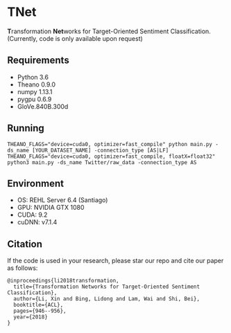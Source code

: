 # TNet
**T**ransformation **Net**works for Target-Oriented Sentiment Classification. (Currently, code is only available upon request)

## Requirements
* Python 3.6
* Theano 0.9.0
* numpy 1.13.1
* pygpu 0.6.9
* GloVe.840B.300d

## Running
```
THEANO_FLAGS="device=cuda0, optimizer=fast_compile" python main.py -ds_name [YOUR_DATASET_NAME] -connection_type [AS|LF]
THEANO_FLAGS="device=cuda0, optimizer=fast_compile, floatX=float32" python3 main.py -ds_name Twitter/raw_data -connection_type AS
```

## Environment
* OS: REHL Server 6.4 (Santiago)
* GPU: NVIDIA GTX 1080
* CUDA: 9.2
* cuDNN: v7.1.4


## Citation
If the code is used in your research, please star our repo and cite our paper as follows:
```
@inproceedings{li2018transformation,
  title={Transformation Networks for Target-Oriented Sentiment Classification},
  author={Li, Xin and Bing, Lidong and Lam, Wai and Shi, Bei},
  booktitle={ACL},
  pages={946--956},
  year={2018}
}
```
